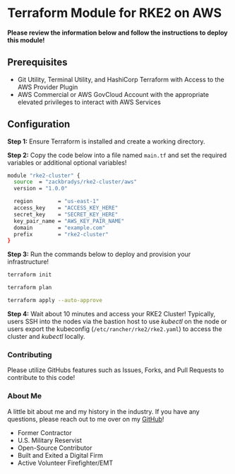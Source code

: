 # Terraform Module for RKE2 on AWS

**Please review the information below and follow the instructions to deploy this module!**

## Prerequisites

- Git Utility, Terminal Utility, and HashiCorp Terraform with Access to the AWS Provider Plugin
- AWS Commercial or AWS GovCloud Account with the appropriate elevated privileges to interact with AWS Services

## Configuration

**Step 1:** Ensure Terraform is installed and create a working directory.

**Step 2:** Copy the code below into a file named `main.tf` and set the required variables or additional optional variables!

```bash
module "rke2-cluster" {
  source  = "zackbradys/rke2-cluster/aws"
  version = "1.0.0"

  region        = "us-east-1"
  access_key    = "ACCESS_KEY_HERE"
  secret_key    = "SECRET_KEY_HERE"
  key_pair_name = "AWS_KEY_PAIR_NAME"
  domain        = "example.com"
  prefix        = "rke2-cluster"
}
```

**Step 3:** Run the commands below to deploy and provision your infrastructure!

```bash
terraform init

terraform plan

terraform apply --auto-approve
```

**Step 4:** Wait about 10 minutes and access your RKE2 Cluster! Typically, users SSH into the nodes via the bastion host to use _kubectl_ on the node or users export the kubeconfig (`/etc/rancher/rke2/rke2.yaml`) to access the cluster and _kubectl_ locally.

### Contributing

Please utilize GitHubs features such as Issues, Forks, and Pull Requests to contribute to this code!

### About Me

A little bit about me and my history in the industry. If you have any questions, please reach out to me over on my [GitHub](https://github.com/zackbradys)!

- Former Contractor
- U.S. Military Reservist
- Open-Source Contributor
- Built and Exited a Digital Firm
- Active Volunteer Firefighter/EMT
